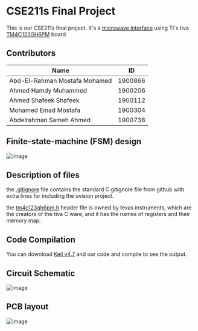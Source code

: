 # CSE211s Final Project

This is our CSE211s final project. It's a [microwave interface](https://github.com/bobo122b/CSE211s-Final-Project/blob/master/Project%20description.pdf) using Ti's tiva [TM4C123GH6PM](https://www.ti.com/product/TM4C123GH6PM) board.

## Contributors 
|**Name**| **ID** | 
|--|--|
| Abd-El-Rahman Mostafa Mohamed | 1900866 |
| Ahmed Hamdy Muhammed | 1900206 |
| Ahmed Shafeek Shafeek | 1900112 |
| Mohamed Emad Mostafa | 1900304 |
| Abdelrahman Sameh Ahmed | 1900738 |

## Finite-state-machine (FSM) design
![image](https://user-images.githubusercontent.com/71796506/167958946-7d2d4836-5c49-4007-b502-a2877e8483de.png)


## Description of files

the [.gitignore](https://github.com/bobo122b/CSE211s-Final-Project/blob/main/.gitignore) file contains the standard C gitignore file from github with extra lines for including the uvision project.

the [tm4c123gh6pm.h](https://github.com/bobo122b/CSE211s-Final-Project/blob/main/tm4c123gh6pm.h) header file is owned by texas instruments, which are the creators of the tiva C ware, and it has the names of registers and their memory map.

## Code Compilation

You can download [Keil v4.7](https://www.keil.com/demo/eval/armv4.htm) and our code and compile to see the output.

## Circuit Schematic
![image](https://user-images.githubusercontent.com/74486351/169676964-2887b1f0-8f6e-4c28-8520-144b6c540ef1.png)

## PCB layout
![image](https://user-images.githubusercontent.com/74486351/169677002-24b49c34-2ab7-4a48-9be1-fb2b9bb0075e.png)
